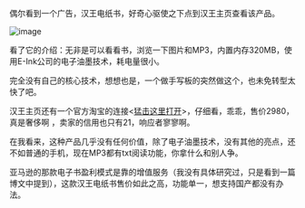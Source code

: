 

偶尔看到一个广告，汉王电纸书，好奇心驱使之下点到汉王主页查看该产品。

![image](https://e25ba8-log4d-c.dijingchao.com/images/upload_dropbox/201612/404.png)

看了它的介绍：无非是可以看看书，浏览一下图片和MP3，内置内存320MB，使用E-Ink公司的电子油墨技术，耗电量很小。

完全没有自己的核心技术，想想也是，一个做手写板的突然做这个，也未免转型太快了吧。

汉王主页还有一个官方淘宝的连接<[猛击这里打开](http://shop36346514.taobao.com/)>，仔细看，乖乖，售价2980，真是奢侈啊
，卖家的信用也只有21，响应者寥寥啊。

在我看来，这种产品几乎没有任何价值，除了电子油墨技术，没有其他的亮点，还不如普通的手机，现在MP3都有txt阅读功能，你拿什么和别人争。

亚马逊的那款电子书盈利模式是靠的增值服务（我没有具体研究过，只是看到一篇博文中提到），这款汉王电纸书售价如此之高，功能单一，想支持国产都没有办法。


